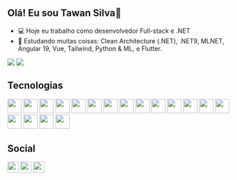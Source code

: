 ## Olá! Eu sou Tawan Silva👋

- 💻 Hoje eu trabalho como desenvolvedor Full-stack e .NET
- 🌱 Estudando muitas coisas: Clean Architecture (.NET), .NET9, MLNET, Angular 19, Vue, Tailwind, Python & ML, e Flutter.

<div>
  <img src="https://github-readme-stats.vercel.app/api?username=tawansf&theme=shadow_green&show_icons=true"/>
  <img src="https://github-readme-stats.vercel.app/api/top-langs/?username=tawansf&langs_count=5&layout=compact&theme=shadow_green&show_items=true?timestamp=1744946608"/>
</div>

## Tecnologias
<div style="display: inline-block;">
  <img style="height: 32px; width: 32px;" src="https://cdn.jsdelivr.net/gh/devicons/devicon@latest/icons/csharp/csharp-original.svg" />
  <img style="height: 32px; width: 32px;" src="https://cdn.jsdelivr.net/gh/devicons/devicon@latest/icons/dotnetcore/dotnetcore-original.svg" />
  <img style="height: 32px; width: 32px;" src="https://cdn.jsdelivr.net/gh/devicons/devicon@latest/icons/dot-net/dot-net-plain-wordmark.svg" />
  <img style="height: 32px; width: 32px;" src="https://cdn.jsdelivr.net/gh/devicons/devicon@latest/icons/docker/docker-plain-wordmark.svg" />
  <img style="height: 32px; width: 32px;" src="https://cdn.jsdelivr.net/gh/devicons/devicon@latest/icons/javascript/javascript-original.svg" />
  <img style="height: 32px; width: 32px;" src="https://cdn.jsdelivr.net/gh/devicons/devicon@latest/icons/angular/angular-original.svg" />
  <img style="height: 32px; width: 32px;" src="https://cdn.jsdelivr.net/gh/devicons/devicon@latest/icons/react/react-original-wordmark.svg" />
  <img style="height: 32px; width: 32px;" src="https://cdn.jsdelivr.net/gh/devicons/devicon@latest/icons/typescript/typescript-plain.svg" />
  <img style="height: 32px; width: 32px;" src="https://cdn.jsdelivr.net/gh/devicons/devicon@latest/icons/spring/spring-original-wordmark.svg" />
  <img style="height: 32px; width: 32px;" src="https://cdn.jsdelivr.net/gh/devicons/devicon@latest/icons/java/java-original-wordmark.svg" />
  <img style="height: 32px; width: 32px;" src="https://cdn.jsdelivr.net/gh/devicons/devicon@latest/icons/css3/css3-original-wordmark.svg" />
  <img style="height: 32px; width: 32px;" src="https://cdn.jsdelivr.net/gh/devicons/devicon@latest/icons/git/git-plain-wordmark.svg" />
  <img style="height: 32px; width: 32px;" src="https://cdn.jsdelivr.net/gh/devicons/devicon@latest/icons/tailwindcss/tailwindcss-original.svg" />
  <img style="height: 32px; width: 32px;" src="https://cdn.jsdelivr.net/gh/devicons/devicon@latest/icons/amazonwebservices/amazonwebservices-plain-wordmark.svg" />
  <img style="height: 32px; width: 32px;" src="https://cdn.jsdelivr.net/gh/devicons/devicon@latest/icons/laravel/laravel-original.svg" />
  <img style="height: 32px; width: 32px;" src="https://cdn.jsdelivr.net/gh/devicons/devicon@latest/icons/jquery/jquery-plain-wordmark.svg" />
  <img style="height: 32px; width: 32px;" src="https://cdn.jsdelivr.net/gh/devicons/devicon@latest/icons/dart/dart-plain-wordmark.svg" />  
  <img style="height: 32px; width: 32px;" src="https://cdn.jsdelivr.net/gh/devicons/devicon@latest/icons/flutter/flutter-plain.svg" />
</div>

## Social

<div style="display: inline-block;">
  <a href="https://www.tiktok.com/@programacao_na_pratica"><img src="https://img.shields.io/badge/TikTok-000000?style=for-the-badge&logo=tiktok&logoColor=white" style="height: 25px;"><a>
  <a href="https://www.youtube.com/@programacao_na_pratica"><img src="https://img.shields.io/badge/YouTube-FF0000?style=for-the-badge&logo=youtube&logoColor=white" style="height: 25px;"><a>
  <a href="https://www.instagram.com/programacao.na_pratica/"><img src="https://img.shields.io/badge/Instagram-E4405F?style=for-the-badge&logo=instagram&logoColor=white" style="height: 25px;"><a>
</div>





















